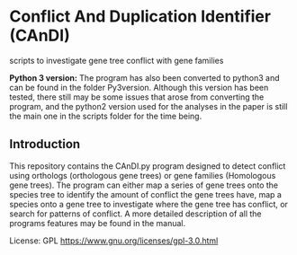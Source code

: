 # Conflict And Duplication Identifier (CAnDI)

scripts to investigate gene tree conflict with gene families

**Python 3 version:** The program has also been converted to python3 and can be found in the folder Py3version. Although this version has been tested, there still may be some issues that arose from converting the program, and the python2 version used for the analyses in the paper is still the main one in the scripts folder for the time being.

## Introduction

This repository contains the CAnDI.py program designed to detect conflict using orthologs (orthologous gene trees) or gene families (Homologous gene trees). The program can either map a series of gene trees onto the species tree to identify the amount of conflict the gene trees have, map a species onto a gene tree to investigate where the gene tree has conflict, or search for patterns of conflict. A more detailed description of all the programs features may be found in the manual.

License: GPL https://www.gnu.org/licenses/gpl-3.0.html
